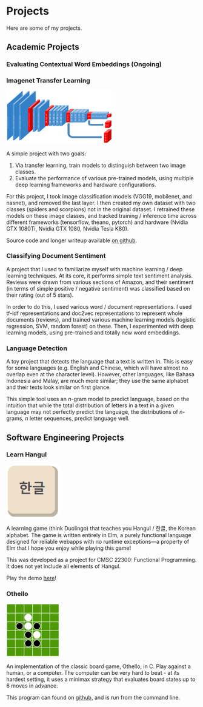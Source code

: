 # Projects 
Here are some of my projects.

## Academic Projects

### Evaluating Contextual Word Embeddings (Ongoing)

### Imagenet Transfer Learning
<img src="/assets/img/vgg19.png" width="280" height="140">

A simple project with two goals:
1. Via transfer learning, train models to distinguish between two image classes.
2. Evaluate the performance of various pre-trained models, using multiple deep learning frameworks and hardware configurations.

For this project, I took image classification models (VGG19, mobilenet, and nasnet), and removed the last layer. I then created my own dataset with two classes (spiders and scorpions) not in the original dataset. I retrained these models on these image classes, and tracked training / inference time across different frameworks (tensorflow, theano, pytorch) and hardware (Nvidia GTX 1080Ti, Nvidia GTX 1080, Nvidia Tesla K80).

Source code and longer writeup available <a href='https://github.com/hannamw/imagenet-transfer-learning'>on github</a>.

### Classifying Document Sentiment
A project that I used to familiarize myself with machine learning / deep learning techniques. At its core, it performs simple text sentiment analysis. Reviews were drawn from various sections of Amazon, and their sentiment (in terms of simple positive / negative sentiment) was classified based on their rating (out of 5 stars).

In order to do this, I used various word / document representations. I used tf-idf representations and doc2vec representations to represent whole documents (reviews), and trained various machine learning models (logistic regression, SVM, random forest) on these. Then, I experimented with deep learning models, using pre-trained and totally new word embeddings.

### Language Detection
A toy project that detects the language that a text is written in. This is easy for some languages (e.g. English and Chinese, which will have almost no overlap even at the character level). However, other languages, like Bahasa Indonesia and Malay, are much more similar; they use the same alphabet and their texts look similar on first glance.

This simple tool uses an *n*-gram model to predict language, based on the intuition that while the total distribution of letters in a text in a given language may not perfectly predict the language, the distributions of *n*-grams, *n* letter sequences, predict language well.

## Software Engineering Projects

### Learn Hangul
<img src="/assets/img/Thumb.png" width="140" height="140">

A learning game (think Duolingo) that teaches you Hangul / 한글, the Korean alphabet. The game is written entirely in Elm, a purely functional language designed for reliable webapps with no runtime exceptions—a property of Elm that I hope you enjoy while playing this game!

This was developed as a project for CMSC 22300: Functional Programming. It does not yet include all elements of Hangul.

Play the demo [here](https://hannamw.github.io/demos/learn-hangul)!

### Othello
<img src="/assets/img/othello.png" width="140" height="140">

An implementation of the classic board game, Othello, in C. Play against a human, or a computer. The computer can be very hard to beat - at its hardest setting, it uses a minimax strategy that evaluates board states up to 6 moves in advance.

This program can found on <a href="https://github.com/hannamw/othello-in-c">github</a>, and is run from the command line.
